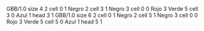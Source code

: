 <gs-board without-header> GBB/1.0
size 4 2
cell 0 1 Negro 2 
cell 3 1 Negro 3 
cell 0 0 Rojo 3 Verde 5 
cell 3 0 Azul 1 
head 3 1
 </gs-board>
<gs-board without-header> GBB/1.0
size 6 2
cell 0 1 Negro 2 
cell 5 1 Negro 3 
cell 0 0 Rojo 3 Verde 5 
cell 5 0 Azul 1 
head 5 1 </gs-board>